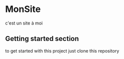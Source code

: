 # MonSite
c'est un site à moi

## Getting started section

to get started with this project just clone this repository
